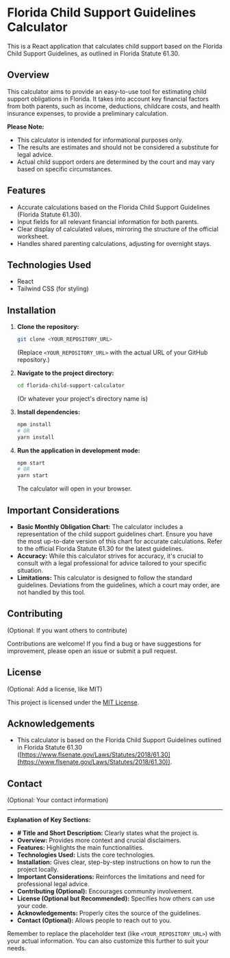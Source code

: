 # Florida Child Support Guidelines Calculator

This is a React application that calculates child support based on the Florida Child Support Guidelines, as outlined in Florida Statute 61.30.

## Overview

This calculator aims to provide an easy-to-use tool for estimating child support obligations in Florida. It takes into account key financial factors from both parents, such as income, deductions, childcare costs, and health insurance expenses, to provide a preliminary calculation.

**Please Note:**

* This calculator is intended for informational purposes only.
* The results are estimates and should not be considered a substitute for legal advice.
* Actual child support orders are determined by the court and may vary based on specific circumstances.

## Features

* Accurate calculations based on the Florida Child Support Guidelines (Florida Statute 61.30).
* Input fields for all relevant financial information for both parents.
* Clear display of calculated values, mirroring the structure of the official worksheet.
* Handles shared parenting calculations, adjusting for overnight stays.

## Technologies Used

* React
* Tailwind CSS (for styling)

## Installation

1.  **Clone the repository:**

    ```bash
    git clone <YOUR_REPOSITORY_URL>
    ```

    (Replace `<YOUR_REPOSITORY_URL>` with the actual URL of your GitHub repository.)

2.  **Navigate to the project directory:**

    ```bash
    cd florida-child-support-calculator
    ```

    (Or whatever your project's directory name is)

3.  **Install dependencies:**

    ```bash
    npm install
    # OR
    yarn install
    ```

4.  **Run the application in development mode:**

    ```bash
    npm start
    # OR
    yarn start
    ```

    The calculator will open in your browser.

## Important Considerations

* **Basic Monthly Obligation Chart:** The calculator includes a representation of the child support guidelines chart. Ensure you have the most up-to-date version of this chart for accurate calculations. Refer to the official Florida Statute 61.30 for the latest guidelines.
* **Accuracy:** While this calculator strives for accuracy, it's crucial to consult with a legal professional for advice tailored to your specific situation.
* **Limitations:** This calculator is designed to follow the standard guidelines. Deviations from the guidelines, which a court may order, are not handled by this tool.

## Contributing

(Optional:  If you want others to contribute)

Contributions are welcome! If you find a bug or have suggestions for improvement, please open an issue or submit a pull request.

## License

(Optional: Add a license, like MIT)

This project is licensed under the [MIT License](https://opensource.org/licenses/MIT).

## Acknowledgements

* This calculator is based on the Florida Child Support Guidelines outlined in Florida Statute 61.30 ([https://www.flsenate.gov/Laws/Statutes/2018/61.30](https://www.flsenate.gov/Laws/Statutes/2018/61.30)).

## Contact

(Optional: Your contact information)

---

**Explanation of Key Sections:**

* **\# Title and Short Description:** Clearly states what the project is.
* **Overview:** Provides more context and crucial disclaimers.
* **Features:** Highlights the main functionalities.
* **Technologies Used:** Lists the core technologies.
* **Installation:** Gives clear, step-by-step instructions on how to run the project locally.
* **Important Considerations:** Reinforces the limitations and need for professional legal advice.
* **Contributing (Optional):** Encourages community involvement.
* **License (Optional but Recommended):** Specifies how others can use your code.
* **Acknowledgements:** Properly cites the source of the guidelines.
* **Contact (Optional):** Allows people to reach out to you.

Remember to replace the placeholder text (like `<YOUR_REPOSITORY_URL>`) with your actual information. You can also customize this further to suit your needs.
